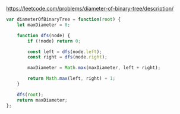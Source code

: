 https://leetcode.com/problems/diameter-of-binary-tree/description/

```js
var diameterOfBinaryTree = function(root) {
    let maxDiameter = 0;

    function dfs(node) {
        if (!node) return 0;

        const left = dfs(node.left);
        const right = dfs(node.right);

        maxDiameter = Math.max(maxDiameter, left + right);

        return Math.max(left, right) + 1;
    }

    dfs(root);
    return maxDiameter;
};
```